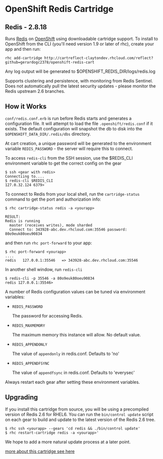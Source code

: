 OpenShift Redis Cartridge
=========================
Redis - 2.8.18
------------

Runs [Redis](http://redis.io) on [OpenShift](https://openshift.redhat.com/app/login) using downloadable cartridge support.  To install to OpenShift from the CLI (you'll need version 1.9 or later of rhc), create your app and then run:

    rhc add-cartridge http://cartreflect-claytondev.rhcloud.com/reflect?github=gerardogc2378/openshift-redis-cart

Any log output will be generated to $OPENSHIFT_REDIS_DIR/logs/redis.log

Supports clustering and persistence, with monitoring from Redis Sentinel.  Does not automatically pull the latest security updates - please monitor the Redis upstream 2.6 branches.


How it Works
------------

`conf/redis.conf.erb` is run before Redis starts and generates a configuration file.  It will attempt to load the file `.openshift/redis.conf` if it exists.  The default configuration will snapshot the db to disk into the <code>$OPENSHIFT_DATA_DIR/.redis/dbs</code> directory.

At cart creation, a unique password will be generated to the environment variable `REDIS_PASSWORD` - the server will require this to connect.

To access `redis-cli` from the SSH session, use the $REDIS_CLI environment variable to get the correct config on the gear

    $ ssh <gear with redis>
    Connectiing to....
    $ redis-cli $REDIS_CLI
    127.0.32.124 6379> 

To connect to Redis from your local shell, run the <code>cartridge-status</code> command to get the port and authorization info:

    $ rhc cartridge-status redis -a <yourapp>

    RESULT:
    Redis is running
      master (receives writes), mode sharded
      Connect to: 343928-abc.dev.rhcloud.com:35546 password: 80o9euk80oeu90834

and then run <code>rhc port-forward</code> to your app:

    $ rhc port-forward <yourapp>
    ....
    redis   127.0.0.1:35546   => 343928-abc.dev.rhcloud.com:35546

In another shell window, run <code>redis-cli</code>

    $ redis-cli -p 35546 -a 80o9euk80oeu90834
    redis 127.0.0.1:35546>

A number of Redis configuration values can be tuned via environment variables:

*  <code>REDIS_PASSWORD</code>

   The password for accessing Redis.

*  <code>REDIS_MAXMEMORY</code>

   The maximum memory this instance will allow.  No default value.

*  <code>REDIS_APPENDONLY</code>

   The value of <code>appendonly</code> in redis.conf.  Defaults to 'no'

*  <code>REDIS_APPENDFSYNC</code>

   The value of <code>appendfsync</code> in redis.conf.  Defaults to 'everysec'

Always restart each gear after setting these environment variables.


Upgrading
---------

If you install this cartridge from source, you will be using a precompiled version of Redis 2.6 for RHEL6.  You can run the <code>bin/control update</code> script on each gear to build and update to the latest version of the Redis 2.6 tree.  

    $ rhc ssh <yourapp> --gears 'cd redis && ./bin/control update'
    $ rhc restart-cartridge redis -a <yourapp>'

We hope to add a more natural update process at a later point.

[more about this cartridge see here](https://github.com/smarterclayton/openshift-redis-cart "more about this cartridge")
